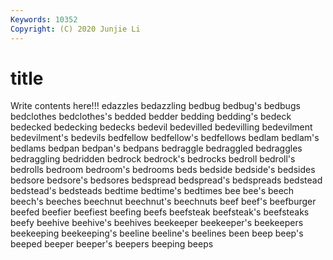```yaml
---
Keywords: 10352
Copyright: (C) 2020 Junjie Li
---
```


# title

Write contents here!!!
edazzles 
bedazzling 
bedbug
bedbug's 
bedbugs 
bedclothes 
bedclothes's 
bedded 
bedder 
bedding 
bedding's 
bedeck 
bedecked
bedecking 
bedecks 
bedevil 
bedevilled 
bedevilling 
bedevilment 
bedevilment's 
bedevils 
bedfellow 
bedfellow's
bedfellows 
bedlam 
bedlam's 
bedlams 
bedpan 
bedpan's 
bedpans 
bedraggle 
bedraggled 
bedraggles
bedraggling 
bedridden 
bedrock 
bedrock's 
bedrocks 
bedroll 
bedroll's 
bedrolls 
bedroom 
bedroom's
bedrooms 
beds 
bedside 
bedside's 
bedsides 
bedsore 
bedsore's 
bedsores 
bedspread 
bedspread's
bedspreads 
bedstead 
bedstead's 
bedsteads 
bedtime 
bedtime's 
bedtimes 
bee 
bee's 
beech
beech's 
beeches 
beechnut 
beechnut's 
beechnuts 
beef 
beef's 
beefburger 
beefed 
beefier
beefiest 
beefing 
beefs 
beefsteak 
beefsteak's 
beefsteaks 
beefy 
beehive 
beehive's 
beehives
beekeeper 
beekeeper's 
beekeepers 
beekeeping 
beekeeping's 
beeline 
beeline's 
beelines 
been 
beep
beep's 
beeped 
beeper 
beeper's 
beepers 
beeping 
beeps 
